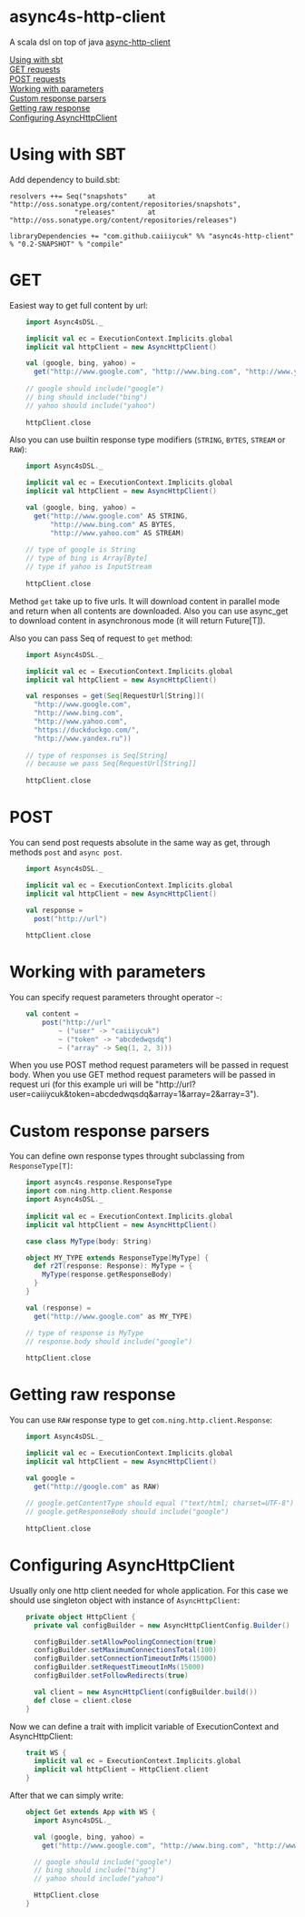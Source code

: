 async4s-http-client
===================
A scala dsl on top of java [async-http-client](https://github.com/AsyncHttpClient/async-http-client)

[Using with sbt](#using-with-sbt)  
[GET requests](#get)  
[POST requests](#post)  
[Working with parameters](#working-with-parameters)  
[Custom response parsers](#custom-response-parsers)  
[Getting raw response](#getting-raw-response)  
[Configuring AsyncHttpClient](#configuring-asynchttpclient)

Using with SBT
==============

Add dependency to build.sbt:
```
resolvers ++= Seq("snapshots"     at "http://oss.sonatype.org/content/repositories/snapshots",
                "releases"        at "http://oss.sonatype.org/content/repositories/releases")
                
libraryDependencies += "com.github.caiiiycuk" %% "async4s-http-client" % "0.2-SNAPSHOT" % "compile"
```

GET
===

Easiest way to get full content by url:

```scala
    import Async4sDSL._

    implicit val ec = ExecutionContext.Implicits.global
    implicit val httpClient = new AsyncHttpClient()

    val (google, bing, yahoo) =
      get("http://www.google.com", "http://www.bing.com", "http://www.yahoo.com")
      
    // google should include("google")
    // bing should include("bing")
    // yahoo should include("yahoo")
    
    httpClient.close
```

Also you can use builtin response type modifiers (```STRING```, ```BYTES```, ```STREAM``` or ```RAW```):

```scala
    import Async4sDSL._

    implicit val ec = ExecutionContext.Implicits.global
    implicit val httpClient = new AsyncHttpClient()

    val (google, bing, yahoo) =
      get("http://www.google.com" AS STRING, 
          "http://www.bing.com" AS BYTES, 
          "http://www.yahoo.com" AS STREAM)
    
    // type of google is String
    // type of bing is Array[Byte]
    // type if yahoo is InputStream
    
    httpClient.close
```

Method ```get``` take up to five urls. It will download content in parallel mode and return 
when all contents are downloaded. Also you can use async_get to download content in asynchronous mode 
(it will return Future[T]).

Also you can pass Seq of request to ```get``` method:

```scala
    import Async4sDSL._

    implicit val ec = ExecutionContext.Implicits.global
    implicit val httpClient = new AsyncHttpClient()

    val responses = get(Seq[RequestUrl[String]](
      "http://www.google.com",
      "http://www.bing.com",
      "http://www.yahoo.com",
      "https://duckduckgo.com/",
      "http://www.yandex.ru"))
      
    // type of responses is Seq[String]
    // because we pass Seq[RequestUrl[String]]
    
    httpClient.close
```

POST
====

You can send post requests absolute in the same way as get, through methods ```post``` and ```async post```.
```scala
    import Async4sDSL._

    implicit val ec = ExecutionContext.Implicits.global
    implicit val httpClient = new AsyncHttpClient()

    val response =
      post("http://url")
    
    httpClient.close
```

Working with parameters
=======================

You can specify request parameters throught operator ```~```:

```scala
    val content =
        post("http://url"
            ~ ("user" -> "caiiiycuk")
            ~ ("token" -> "abcdedwqsdq")
            ~ ("array" -> Seq(1, 2, 3)))
```

When you use POST method request parameters will be passed in request body. When you use
GET method request parameters will be passed in request uri (for this example uri will be 
"http://url?user=caiiiycuk&token=abcdedwqsdq&array=1&array=2&array=3").

Custom response parsers
=======================

You can define own response types throught subclassing from ```ResponseType[T]```:

```scala
    import async4s.response.ResponseType
    import com.ning.http.client.Response
    import Async4sDSL._
    
    implicit val ec = ExecutionContext.Implicits.global
    implicit val httpClient = new AsyncHttpClient()

    case class MyType(body: String)

    object MY_TYPE extends ResponseType[MyType] {
      def r2T(response: Response): MyType = {
        MyType(response.getResponseBody)
      }
    }

    val (response) =
      get("http://www.google.com" as MY_TYPE)

    // type of response is MyType
    // response.body should include("google")
    
    httpClient.close
```

Getting raw response
====================

You can use ```RAW``` response type to get ```com.ning.http.client.Response```:

```scala
    import Async4sDSL._

    implicit val ec = ExecutionContext.Implicits.global
    implicit val httpClient = new AsyncHttpClient()

    val google =
      get("http://google.com" as RAW)
      
    // google.getContentType should equal ("text/html; charset=UTF-8")
    // google.getResponseBody should include("google")
    
    httpClient.close
```

Configuring AsyncHttpClient
===========================

Usually only one http client needed for whole application. For this case we should use singleton object with instance of ```AsyncHttpClient```:

```scala
    private object HttpClient {
      private val configBuilder = new AsyncHttpClientConfig.Builder()

      configBuilder.setAllowPoolingConnection(true)
      configBuilder.setMaximumConnectionsTotal(100)
      configBuilder.setConnectionTimeoutInMs(15000)
      configBuilder.setRequestTimeoutInMs(15000)
      configBuilder.setFollowRedirects(true)

      val client = new AsyncHttpClient(configBuilder.build())
      def close = client.close
    }
```

Now we can define a trait with implicit variable of ExecutionContext and AsyncHttpClient:
```scala
    trait WS {
      implicit val ec = ExecutionContext.Implicits.global
      implicit val httpClient = HttpClient.client
    }
```

After that we can simply write:
```scala
    object Get extends App with WS {
      import Async4sDSL._

      val (google, bing, yahoo) =
        get("http://www.google.com", "http://www.bing.com", "http://www.yahoo.com")

      // google should include("google")
      // bing should include("bing")
      // yahoo should include("yahoo")

      HttpClient.close
    }
```

